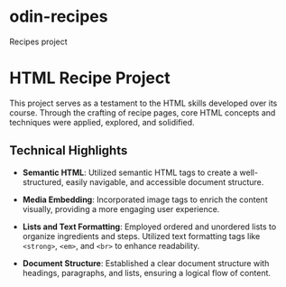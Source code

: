 # odin-recipes
Recipes project
# HTML Recipe Project

This project serves as a testament to the HTML skills developed over its course. Through the crafting of recipe pages, core HTML concepts and techniques were applied, explored, and solidified.

## Technical Highlights

- **Semantic HTML**: Utilized semantic HTML tags to create a well-structured, easily navigable, and accessible document structure.

- **Media Embedding**: Incorporated image tags to enrich the content visually, providing a more engaging user experience.

- **Lists and Text Formatting**: Employed ordered and unordered lists to organize ingredients and steps. Utilized text formatting tags like `<strong>`, `<em>`, and `<br>` to enhance readability.

- **Document Structure**: Established a clear document structure with headings, paragraphs, and lists, ensuring a logical flow of content.
